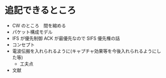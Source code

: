 # 追記できるところ

- CW のところ　間を縮める
- パケット構成モデル
- IFS が優先制御 ACK が最優先なので SIFS 優先権の話
- コンセプト
- 電波伝搬を入れられるように(キャプチャ効果等を今後入れられるようにした等)
  - 工夫点
- 文献
